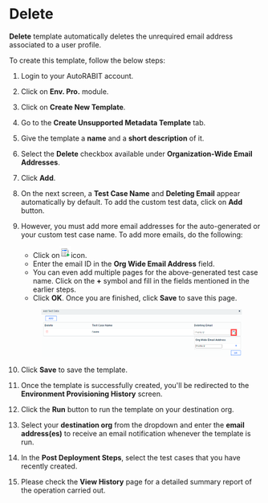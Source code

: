 # Delete

**Delete** template automatically deletes the unrequired email address associated to a user profile.

To create this template, follow the below steps:

1. Login to your AutoRABIT account.
2. Click on **Env. Pro.** module.
3. Click on **Create New Template**.
4. Go to the **Create Unsupported Metadata Template** tab.
5. Give the template a **name** and a **short description** of it.
6. Select the **Delete** checkbox available under **Organization-Wide Email Addresses**.
7. Click **Add**.
8. On the next screen, a **Test Case Name** and **Deleting Email** appear automatically by default. To add the custom test data, click on **Add** button.&#x20;
9.  However, you must add more email addresses for the auto-generated or your custom test case name. To add more emails, do the following:

    * Click on![](<../../../../../../.gitbook/assets/image (13) (1).png>)icon.
    * Enter the email ID in the **Org Wide Email Address** field.&#x20;
    * You can even add multiple pages for the above-generated test case name. Click on the **+** symbol and fill in the fields mentioned in the earlier steps.&#x20;
    * Click **OK**. Once you are finished, click **Save** to save this page.

    <figure><img src="../../../../../../.gitbook/assets/image (12) (1).png" alt=""><figcaption></figcaption></figure>
10. Click **Save** to save the template.
11. Once the template is successfully created, you'll be redirected to the **Environment Provisioning History** screen.
12. Click the **Run** button to run the template on your destination org.
13. Select your **destination org** from the dropdown and enter the **email address(es)** to receive an email notification whenever the template is run.
14. In the **Post Deployment Steps**, select the test cases that you have recently created.&#x20;
15. Please check the **View History** page for a detailed summary report of the operation carried out.
